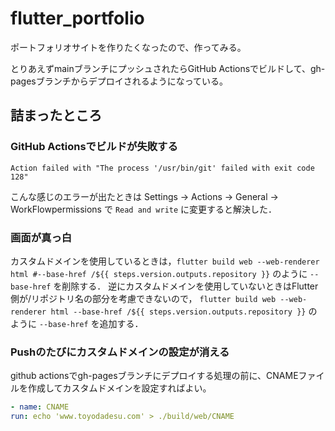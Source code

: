 # flutter_portfolio

ポートフォリオサイトを作りたくなったので、作ってみる。

とりあえずmainブランチにプッシュされたらGitHub Actionsでビルドして、gh-pagesブランチからデプロイされるようになっている。


## 詰まったところ

### GitHub Actionsでビルドが失敗する

```text
Action failed with "The process '/usr/bin/git' failed with exit code 128"
```

こんな感じのエラーが出たときは Settings → Actions → General →　WorkFlowpermissions で `Read and write` に変更すると解決した．

### 画面が真っ白

カスタムドメインを使用しているときは，`flutter build web --web-renderer html #--base-href /${{ steps.version.outputs.repository }}` のように `--base-href` を削除する．
逆にカスタムドメインを使用していないときはFlutter側が/リポジトリ名の部分を考慮できないので， `flutter build web --web-renderer html --base-href /${{ steps.version.outputs.repository }}` のように `--base-href` を追加する．

### Pushのたびにカスタムドメインの設定が消える

github actionsでgh-pagesブランチにデプロイする処理の前に、CNAMEファイルを作成してカスタムドメインを設定すればよい。

```yml
- name: CNAME
run: echo 'www.toyodadesu.com' > ./build/web/CNAME
```
